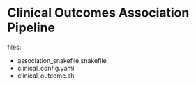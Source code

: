 # Clinical Outcomes Association Pipeline
files:
- association_snakefile.snakefile
- clinical_config.yaml
- clinical_outcome.sh
